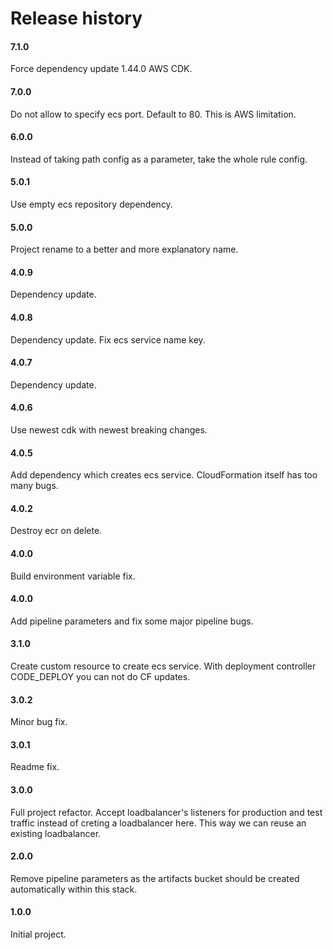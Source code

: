 # Release history

#### 7.1.0
Force dependency update 1.44.0 AWS CDK.

#### 7.0.0
Do not allow to specify ecs port. Default to 80.
This is AWS limitation.

#### 6.0.0
Instead of taking path config as a parameter, take the 
whole rule config.

#### 5.0.1
Use empty ecs repository dependency.

#### 5.0.0
Project rename to a better and more explanatory name.

#### 4.0.9
Dependency update.

#### 4.0.8
Dependency update. Fix ecs service name key.

#### 4.0.7
Dependency update.

#### 4.0.6
Use newest cdk with newest breaking changes.

#### 4.0.5
Add dependency which creates ecs service. CloudFormation itself
has too many bugs.

#### 4.0.2
Destroy ecr on delete.

#### 4.0.0
Build environment variable fix.

#### 4.0.0
Add pipeline parameters and fix some major pipeline bugs.

#### 3.1.0
Create custom resource to create ecs service. With deployment controller CODE_DEPLOY you
can not do CF updates.

#### 3.0.2
Minor bug fix.

#### 3.0.1
Readme fix.

#### 3.0.0
Full project refactor. Accept loadbalancer's listeners for production and test traffic instead of creting
a loadbalancer here. This way we can reuse an existing loadbalancer.

#### 2.0.0
Remove pipeline parameters as the artifacts bucket should be created automatically within this stack.

#### 1.0.0
Initial project.
